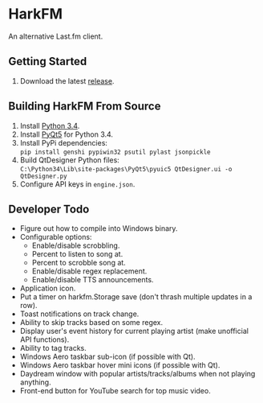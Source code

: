 # HarkFM
An alternative Last.fm client.

## Getting Started
1. Download the latest [release](https://github.com/emmercm/HarkFM/releases).

## Building HarkFM From Source
1. Install [Python 3.4](https://www.python.org/downloads/).
2. Install [PyQt5](https://www.riverbankcomputing.com/software/pyqt/download5) for Python 3.4.
3. Install PyPi dependencies:<br/>
`pip install genshi pypiwin32 psutil pylast jsonpickle`
4. Build QtDesigner Python files:<br/>
`C:\Python34\Lib\site-packages\PyQt5\pyuic5 QtDesigner.ui -o QtDesigner.py`
5. Configure API keys in `engine.json`.

## Developer Todo
- Figure out how to compile into Windows binary.
- Configurable options:
  - Enable/disable scrobbling.
  - Percent to listen to song at.
  - Percent to scrobble song at.
  - Enable/disable regex replacement.
  - Enable/disable TTS announcements.
- Application icon.
- Put a timer on harkfm.Storage save (don't thrash multiple updates in a row).
- Toast notifications on track change.
- Ability to skip tracks based on some regex.
- Display user's event history for current playing artist (make unofficial API functions).
- Ability to tag tracks.
- Windows Aero taskbar sub-icon (if possible with Qt).
- Windows Aero taskbar hover mini icons (if possible with Qt).
- Daydream window with popular artists/tracks/albums when not playing anything.
- Front-end button for YouTube search for top music video.
